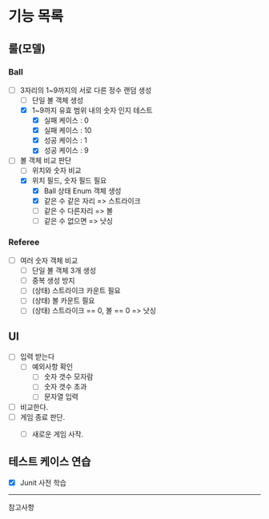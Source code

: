 # 기능 목록

## 룰(모델)

### Ball
- [ ] 3자리의 1~9까지의 서로 다른 정수 랜덤 생성
  - [ ] 단일 볼 객체 생성
  - [x] 1~9까지 유효 범위 내의 숫자 인지 테스트
    - [x] 실패 케이스 : 0
    - [x] 실패 케이스 : 10
    - [x] 성공 케이스 : 1
    - [x] 성공 케이스 : 9
    
- [ ] 볼 객체 비교 판단 
  - [ ] 위치와 숫자 비교
  - [x] 위치 필드, 숫자 필드 필요
    - [x] Ball 상태 Enum 객체 생성
    - [x] 같은 수 같은 자리 => 스트라이크
    - [ ] 같은 수 다른자리 => 볼
    - [ ] 같은 수 없으면 => 낫싱

### Referee
- [ ] 여러 숫자 객체 비교
  - [ ] 단일 볼 객체 3개 생성
  - [ ] 중복 생성 방지
  - [ ] (상태) 스트라이크 카운트 필요
  - [ ] (상태) 볼 카운트 필요
  - [ ] (상태) 스트라이크 == 0, 볼 == 0 => 낫싱 

## UI
- [ ] 입력 받는다
  - [ ] 예외사항 확인
    - [ ] 숫자 갯수 모자람
    - [ ] 숫자 갯수 초과
    - [ ] 문자열 입력
- [ ] 비교한다.
- [ ] 게임 종료 판단.
  - [ ] 새로운 게임 사작.


## 테스트 케이스 연습
- [x] Junit 사전 학습


---
참고사항

